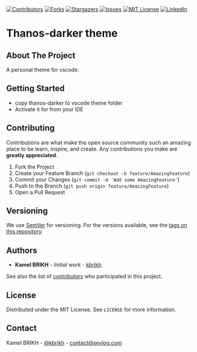 <!-- PROJECT SHIELDS -->

[![Contributors][contributors-shield]][contributors-url]
[![Forks][forks-shield]][forks-url]
[![Stargazers][stars-shield]][stars-url]
[![Issues][issues-shield]][issues-url]
[![MIT License][license-shield]][license-url]
[![LinkedIn][linkedin-shield]][linkedin-url]

<!-- PROJECT LOGO -->

# Thanos-darker theme

## About The Project

A personal theme for vscode.

## Getting Started

-   copy thanos-darker to vscode theme folder
-   Activate it for from your IDE

## Contributing

Contributions are what make the open source community such an amazing place to be learn, inspire, and create. Any contributions you make are **greatly appreciated**.

1. Fork the Project
2. Create your Feature Branch (`git checkout -b feature/AmazingFeature`)
3. Commit your Changes (`git commit -m 'Add some AmazingFeature'`)
4. Push to the Branch (`git push origin feature/AmazingFeature`)
5. Open a Pull Request

## Versioning

We use [SemVer](http://semver.org/) for versioning. For the versions available, see the [tags on this repository](https://github.com/kbrikh/thanos-darker-theme/tags).

## Authors

-   **Kamel BRIKH** - _Initial work_ - [kbrikh](https://github.com/kbrikh)

See also the list of [contributors](https://github.com/kbrikh/thanos-darker-theme/contributors) who participated in this project.

<!-- LICENSE -->

## License

Distributed under the MIT License. See `LICENSE` for more information.

<!-- CONTACT -->

## Contact

Kamel BRIKH - [@kbrikh](https://twitter.com/kbrikh) - contact@seylog.com

<!-- MARKDOWN LINKS & IMAGES -->
<!-- https://www.markdownguide.org/basic-syntax/#reference-style-links -->

[contributors-shield]: https://img.shields.io/github/contributors/kbrikh/thanos-darker-theme.svg?style=flat-square
[contributors-url]: https://github.com/kbrikh/thanos-darker-theme/graphs/contributors
[forks-shield]: https://img.shields.io/github/forks/kbrikh/thanos-darker-theme.svg?style=flat-square
[forks-url]: https://github.com/kbrikh/thanos-darker-theme/network/members
[stars-shield]: https://img.shields.io/github/stars/kbrikh/thanos-darker-theme.svg?style=flat-square
[stars-url]: https://github.com/kbrikh/thanos-darker-theme/stargazers
[issues-shield]: https://img.shields.io/github/issues/kbrikh/thanos-darker-theme.svg?style=flat-square
[issues-url]: https://github.com/kbrikh/thanos-darker-theme/issues
[license-shield]: https://img.shields.io/github/license/kbrikh/thanos-darker-theme.svg?style=flat-square
[license-url]: https://github.com/kbrikh/thanos-darker-theme/blob/master/LICENSE.txt
[linkedin-shield]: https://img.shields.io/badge/-LinkedIn-black.svg?style=flat-square&logo=linkedin&colorB=555
[linkedin-url]: https://www.linkedin.com/in/kbrikh

